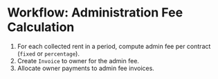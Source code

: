 # Workflow: Administration Fee Calculation

1. For each collected rent in a period, compute admin fee per contract (`fixed` or `percentage`).
2. Create `Invoice` to owner for the admin fee.
3. Allocate owner payments to admin fee invoices.

